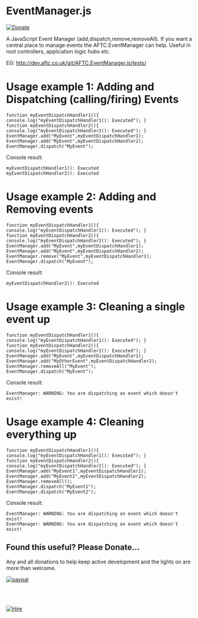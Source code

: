 # EventManager.js
[![Donate](https://img.shields.io/badge/Donate-PayPal-green.svg)](https://www.paypal.com/cgi-bin/webscr?cmd=_donations&business=Darcey%2eLloyd%40gmail%2ecom&lc=GB&item_name=Darcey%20Lloyd%20Developer%20Donation&currency_code=GBP&bn=PP%2dDonationsBF%3abtn_donateCC_LG%2egif%3aNonHosted)

A JavaScript Event Manager (add,dispatch,remove,removeAll). If you want a central place to manage events the AFTC.EventManager can help. Useful in root controllers, application logic hubs etc.

EG: http://dev.aftc.co.uk/git/AFTC.EventManager.js/tests/



# Usage example 1: Adding and Dispatching (calling/firing) Events
```
function myEventDispatchHandler1(){ console.log("myEventDispatchHandler1(): Executed"); }
function myEventDispatchHandler2(){ console.log("myEventDispatchHandler2(): Executed"); }
EventManager.add("MyEvent",myEventDispatchHandler1);
EventManager.add("MyEvent",myEventDispatchHandler2);
EventManager.dispatch("MyEvent");
```

Console result:
```
myEventDispatchHandler1(): Executed
myEventDispatchHandler2(): Executed
```



# Usage example 2: Adding and Removing events
```
function myEventDispatchHandler1(){ console.log("myEventDispatchHandler1(): Executed"); }
function myEventDispatchHandler2(){ console.log("myEventDispatchHandler2(): Executed"); }
EventManager.add("MyEvent",myEventDispatchHandler1);
EventManager.add("MyEvent",myEventDispatchHandler2);
EventManager.remove("MyEvent",myEventDispatchHandler1);
EventManager.dispatch("MyEvent");
```

Console result:
```
myEventDispatchHandler2(): Executed
```



# Usage example 3: Cleaning a single event up
```
function myEventDispatchHandler1(){ console.log("myEventDispatchHandler1(): Executed"); }
function myEventDispatchHandler2(){ console.log("myEventDispatchHandler2(): Executed"); }
EventManager.add("MyEvent",myEventDispatchHandler1);
EventManager.add("MyOtherEvent",myEventDispatchHandler2);
EventManager.removeAll("MyEvent");
EventManager.dispatch("MyEvent");
```

Console result:
```
EventManager: WARNING: You are dispatching an event which doesn't exist!
```


# Usage example 4: Cleaning everything up
```
function myEventDispatchHandler1(){ console.log("myEventDispatchHandler1(): Executed"); }
function myEventDispatchHandler2(){ console.log("myEventDispatchHandler2(): Executed"); }
EventManager.add("MyEvent1",myEventDispatchHandler1);
EventManager.add("MyEvent2",myEventDispatchHandler2);
EventManager.removeAll();
EventManager.dispatch("MyEvent1");
EventManager.dispatch("MyEvent2");
```

Console result:
```
EventManager: WARNING: You are dispatching an event which doesn't exist!
EventManager: WARNING: You are dispatching an event which doesn't exist!
```


## <b>Found this useful? Please Donate...</b>
Any and all donations to help keep active development and the lights on are more than welcome.

[![paypal](https://www.paypalobjects.com/en_GB/i/btn/btn_donate_LG.gif)](https://www.paypal.com/cgi-bin/webscr?cmd=_donations&business=Darcey%2eLloyd%40gmail%2ecom&lc=GB&item_name=Darcey%20Lloyd%20Developer%20Donation&currency_code=GBP&bn=PP%2dDonationsBF%3abtn_donateCC_LG%2egif%3aNonHosted)

<br>
<br>

[![Hire](https://www.allforthecode.co.uk/images/pph_widget.jpg)](http://pph.me/Darcey)

